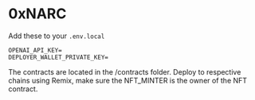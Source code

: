 
# 0xNARC

Add these to your `.env.local`

    OPENAI_API_KEY=
    DEPLOYER_WALLET_PRIVATE_KEY=

The contracts are located in the /contracts folder.
Deploy to respective chains using Remix, make sure the NFT_MINTER is the owner of the NFT contract.
